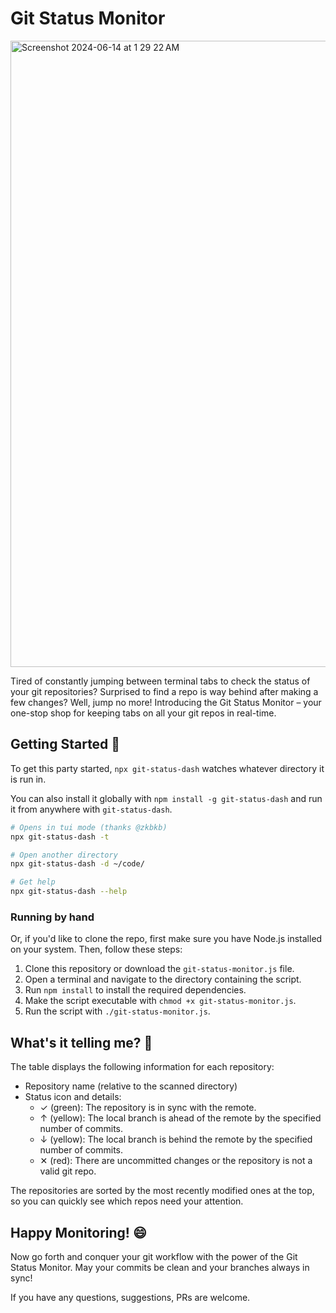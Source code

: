 # Git Status Monitor

<img width="1002" alt="Screenshot 2024-06-14 at 1 29 22 AM" src="https://github.com/ejfox/git-status-monitor/assets/530073/67b94585-f78e-4789-986b-25439b8ccce1">

Tired of constantly jumping between terminal tabs to check the status of your git repositories? Surprised to find a repo is way behind after making a few changes? Well, jump no more! Introducing the Git Status Monitor – your one-stop shop for keeping tabs on all your git repos in real-time.

## Getting Started 🏁

To get this party started, `npx git-status-dash` watches whatever directory it is run in.

You can also install it globally with `npm install -g git-status-dash` and run it from anywhere with `git-status-dash`.

```bash
# Opens in tui mode (thanks @zkbkb)
npx git-status-dash -t

# Open another directory
npx git-status-dash -d ~/code/

# Get help
npx git-status-dash --help
```

### Running by hand

Or, if you'd like to clone the repo, first make sure you have Node.js installed on your system. Then, follow these steps:

1. Clone this repository or download the `git-status-monitor.js` file.
2. Open a terminal and navigate to the directory containing the script.
3. Run `npm install` to install the required dependencies.
4. Make the script executable with `chmod +x git-status-monitor.js`.
5. Run the script with `./git-status-monitor.js`.

## What's it telling me? 🤔

The table displays the following information for each repository:

- Repository name (relative to the scanned directory)
- Status icon and details:
  - ✓ (green): The repository is in sync with the remote.
  - ↑ (yellow): The local branch is ahead of the remote by the specified number of commits.
  - ↓ (yellow): The local branch is behind the remote by the specified number of commits.
  - ✕ (red): There are uncommitted changes or the repository is not a valid git repo.

The repositories are sorted by the most recently modified ones at the top, so you can quickly see which repos need your attention.

## Happy Monitoring! 😄

Now go forth and conquer your git workflow with the power of the Git Status Monitor. May your commits be clean and your branches always in sync!

If you have any questions, suggestions, PRs are welcome. 
